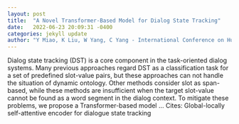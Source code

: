 ```yaml
---
layout: post
title:  "A Novel Transformer-Based Model for Dialog State Tracking"
date:   2022-06-23 20:09:31 -0400
categories: jekyll update
author: "Y Miao, K Liu, W Yang, C Yang - International Conference on Human-Computer …, 2022"
---
```

Dialog state tracking (DST) is a core component in the task-oriented dialog systems. Many previous approaches regard DST as a classification task for a set of predefined slot-value pairs, but these approaches can not handle the situation of dynamic ontology. Other methods consider slot as span-based, while these methods are insufficient when the target slot-value cannot be found as a word segment in the dialog context. To mitigate these problems, we propose a Transformer-based model …
Cites: ‪Global-locally self-attentive encoder for dialogue state tracking‬  